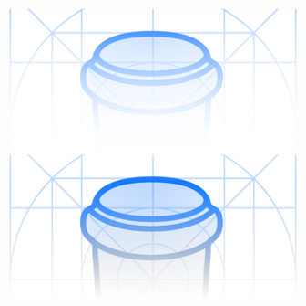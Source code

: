 ![](./LightBanner.png##gh-light-mode-only)
![](./DarkBanner.png##gh-dark-mode-only)

<div align="center">
  
</div>
